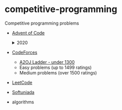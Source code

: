# competitive-programming

Competitive programming problems

- [Advent of Code](https://adventofcode.com)

    <details>6/25<summary>2020</summary></details>

- [CodeForces](https://codeforces.com)

  - [A2OJ Ladder - under 1300](https://a2oj.com/Ladder11.html)
  - Easy problems (up to 1499 ratings)
  - Medium problems (over 1500 ratings)

- [LeetCode](https://leetcode.com)

- [Softuniada](https://judge.softuni.org/Contests/#!/List/ByCategory/14/Softuniada)

- algorithms
